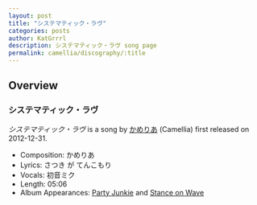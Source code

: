 ```yaml
---
layout: post
title: "システマティック・ラヴ"
categories: posts
author: KatGrrrl
description: システマティック・ラヴ song page
permalink: camellia/discography/:title
---
```


## Overview

### システマティック・ラヴ

*システマティック・ラヴ* is a song by [かめりあ](/camellia) (Camellia) first released on 2012-12-31.

* Composition: かめりあ
* Lyrics: さつき が てんこもり
* Vocals: 初音ミク
* Length: 05:06
* Album Appearances: [Party Junkie](https://www.nicovideo.jp/watch/sm19696423) and [Stance on Wave](/camellia/albums/Stance-on-Wave)
